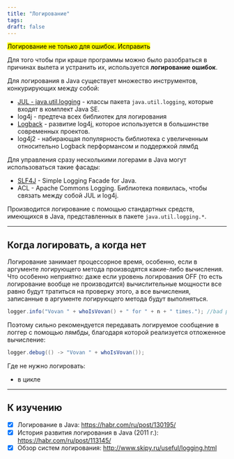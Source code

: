 ```yaml
---
title: "Логирование"
tags:
draft: false
---
```


<mark>Логирование не только для ошибок. Исправить</mark>

Для того чтобы при краше программы можно было разобраться в причинах вылета и устранить их, используется **логирование ошибок**.

Для логирования в Java существует множество инструментов, конкурирующих между собой:

- [JUL - java.util.logging](java/java_util_logging.md) - классы пакета `java.util.logging`, которые входят в комплект Java SE.
- log4j - предтеча всех библиотек для логирования
- [Logback](external_lib/logback.md) - развитие log4j, которое используется в большинстве современных проектов.
- log4j2 - набирающая популярность библиотека с увеличенным относительно Logback перформансом и поддержкой лямбд

Для управления сразу несколькими логерами в Java могут использоваться такие фасады:

- [SLF4J](external_lib/slf4j.md) - Simple Logging Facade for Java.
- ACL - Apache Commons Logging. Библиотека появилась, чтобы связать между собой JUL и log4j.

Производится логирование с помощью стандартных средств, имеющихся в Java, представленных в пакете `java.util.logging.*`.

---
## Когда логировать, а когда нет

Логирование занимает процессорное время, особенно, если в аргументе логирующего метода производятся какие-либо вычисления. Что особенно неприятно: даже если уровень логирования OFF (то есть логирование вообще не производится) вычислительные мощности все равно будут тратиться на проверку этого, а все вычисления, записанные в аргументе логирующего метода будут выполняться.
```java
logger.info("Vovan " + whoIsVovan() + " for " + n + " times."); //bad practice!
```

Поэтому сильно рекомендуется передавать логируемое сообщение в логгер с помощью лямбды, благодаря которой реализуется отложенное вычисление:
```java
logger.debug(() -> "Vovan " + whoIsVovan());
```

Где не нужно логировать:

- в цикле

---
## К изучению

- [X] Логирование в Java: https://habr.com/ru/post/130195/
- [X] История развития логирования в Java (2011 г.): https://habr.com/ru/post/113145/
- [X] Обзор систем логирования: http://www.skipy.ru/useful/logging.html